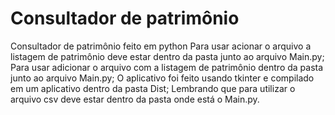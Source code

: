 # Consultador de patrimônio
Consultador de patrimônio feito em python 
Para usar acionar o arquivo a listagem de patrimônio deve estar dentro da pasta junto ao arquivo Main.py;
Para usar adicionar o arquivo com a listagem de patrimônio dentro da pasta junto ao arquivo Main.py;
O aplicativo foi feito usando tkinter e compilado em um aplicativo dentro da pasta Dist;
Lembrando que para utilizar o arquivo csv deve estar dentro da pasta onde está o Main.py.
